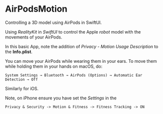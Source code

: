 #  AirPodsMotion

Controlling a 3D model using AirPods in SwiftUI.

Using *RealityKit* in *SwiftUI* to control the Apple *robot* model with the movements of your AirPods.

In this basic App, note the addition of 
*Privacy - Motion Usage Description* to the **Info.plist**.

You can move your AirPods while wearing them in your ears.
To move them while holding them in your hands on macOS, do: 

    System Settings → Bluetooth → AirPods (Options) → Automatic Ear Detection → Off

Similarly for iOS.

Note, on iPhone ensure you have set the *Settings* in the 

    Privacy & Security -> Motion & Fitness -> Fitness Tracking -> ON
      
